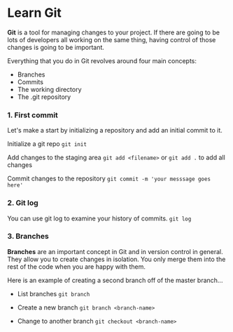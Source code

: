 # Learn Git

**Git** is a tool for managing changes to your project. If there are going to be lots of developers all working on the same thing, having control of those changes is going to be important.

Everything that you do in Git revolves around four main concepts:

- Branches
- Commits
- The working directory
- The .git repository

### 1. First commit

Let's make a start by initializing a repository and add an initial commit to it.

Initialize a git repo
```git init```

Add changes to the staging area
```git add <filename>```
or
```git add .``` to add all changes

Commit changes to the repository
```git commit -m 'your messsage goes here'```

### 2. Git log

You can use git log to examine your history of commits.
```git log```

### 3. Branches

**Branches** are an important concept in Git and in version control in general. They allow you to create changes in isolation. You only merge them into the rest of the code when you are happy with them.

Here is an example of creating a second branch off of the master branch...

- List branches
```git branch```

- Create a new branch
```git branch <branch-name>```

- Change to another branch
```git checkout <branch-name>```
